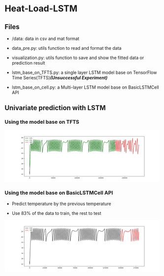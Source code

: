 # Heat-Load-LSTM

## Files

- /data: data in csv and mat format

- data_pre.py: utils function to read and format the data

- visualization.py: utils function to save and show the fitted data or prediction result

- lstm_base_on_TFTS.py: a single layer LSTM model base on TensorFlow Time Series(TFTS)***(Unsuccessful Experiment)***

- lstm_base_on_cell.py: a Multi-layer LSTM model base on BasicLSTMCell API

## Univariate prediction with LSTM

### Using the model base on TFTS

![](pic/predict_result1.jpg)

### Using the model base on BasicLSTMCell API

- Predict temperature by the previous temperature

- Use 83% of the data to train, the rest to test

![](pic/predict_result2.jpg)